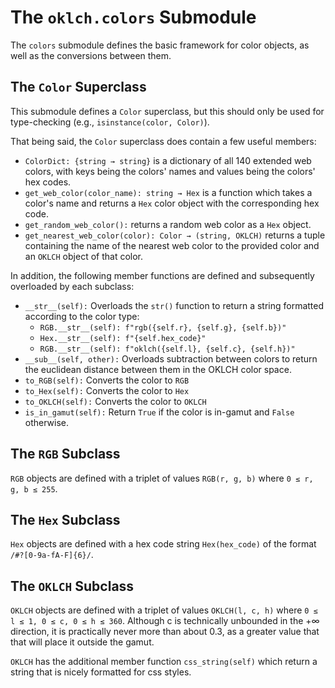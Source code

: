 # The `oklch.colors` Submodule
The `colors` submodule defines the basic framework for color objects, as well as the conversions between them. 

## The `Color` Superclass
This submodule defines a `Color` superclass, but this should only be used for type-checking (e.g., `isinstance(color, Color)`). 

That being said, the `Color` superclass does contain a few useful members:
- `ColorDict: {string → string}` is a dictionary of all 140 extended web colors, with keys being the colors' names and values being the colors' hex codes. 
- `get_web_color(color_name): string → Hex` is a function which takes a color's name and returns a `Hex` color object with the corresponding hex code. 
- `get_random_web_color():` returns a random web color as a `Hex` object. 
- `get_nearest_web_color(color): Color → (string, OKLCH)` returns a tuple containing the name of the nearest web color to the provided color and an `OKLCH` object of that color. 

In addition, the following member functions are defined and subsequently overloaded by each subclass: 
- `__str__(self):` Overloads the `str()` function to return a string formatted according to the color type: 
    - `RGB.__str__(self): f"rgb({self.r}, {self.g}, {self.b})"`
    - `Hex.__str__(self): f"{self.hex_code}"`
    - `RGB.__str__(self): f"oklch({self.l}, {self.c}, {self.h})"`
- `__sub__(self, other):` Overloads subtraction between colors to return the euclidean distance between them in the OKLCH color space. 
- `to_RGB(self):` Converts the color to `RGB`
- `to_Hex(self):` Converts the color to `Hex`
- `to_OKLCH(self):` Converts the color to `OKLCH`
- `is_in_gamut(self):` Return `True` if the color is in-gamut and `False` otherwise. 

## The `RGB` Subclass
`RGB` objects are defined with a triplet of values `RGB(r, g, b)` where `0 ≤ r, g, b ≤ 255`. 

## The `Hex` Subclass
`Hex` objects are defined with a hex code string `Hex(hex_code)` of the format `/#?[0-9a-fA-F]{6}/`.

## The `OKLCH` Subclass
`OKLCH` objects are defined with a triplet of values `OKLCH(l, c, h)` where `0 ≤ l ≤ 1, 0 ≤ c, 0 ≤ h ≤ 360`. Although c is technically unbounded in the +∞ direction, it is practically never more than about 0.3, as a greater value that that will place it outside the gamut. 

`OKLCH` has the additional member function `css_string(self)` which return a string that is nicely formatted for css styles. 
